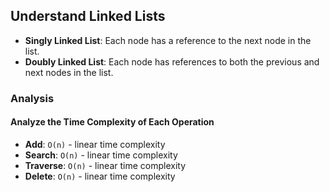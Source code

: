 ## Understand Linked Lists

- **Singly Linked List**: Each node has a reference to the next node in the list.
- **Doubly Linked List**: Each node has references to both the previous and next nodes in the list.

### Analysis

#### Analyze the Time Complexity of Each Operation
- **Add**: `O(n)` - linear time complexity
- **Search**: `O(n)` - linear time complexity
- **Traverse**: `O(n)` - linear time complexity
- **Delete**: `O(n)` - linear time complexity
